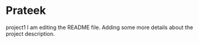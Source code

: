# Prateek
project1
I am editing the README file. Adding some more details about the project description.
